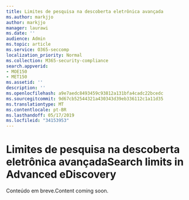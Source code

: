 ```yaml
---
title: Limites de pesquisa na descoberta eletrônica avançada
ms.author: markjjo
author: markjjo
manager: laurawi
ms.date: ''
audience: Admin
ms.topic: article
ms.service: O365-seccomp
localization_priority: Normal
ms.collection: M365-security-compliance
search.appverid:
- MOE150
- MET150
ms.assetid: ''
description: ''
ms.openlocfilehash: a9e7aedc8493459c93812a131bfa4cadc22bcedc
ms.sourcegitcommit: 9d67cb52544321a430343d39eb336112c1a11d35
ms.translationtype: MT
ms.contentlocale: pt-BR
ms.lasthandoff: 05/17/2019
ms.locfileid: "34153953"
---
```

# <a name="search-limits-in-advanced-ediscovery"></a><span data-ttu-id="06e8b-102">Limites de pesquisa na descoberta eletrônica avançada</span><span class="sxs-lookup"><span data-stu-id="06e8b-102">Search limits in Advanced eDiscovery</span></span>

<span data-ttu-id="06e8b-103">Conteúdo em breve.</span><span class="sxs-lookup"><span data-stu-id="06e8b-103">Content coming soon.</span></span>
